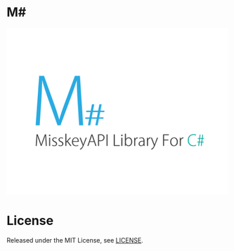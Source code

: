 # M\# 
![M# - MisskeyAPI Library For C#](logo.png)

# License
Released under the MIT License, see [LICENSE](LICENSE).